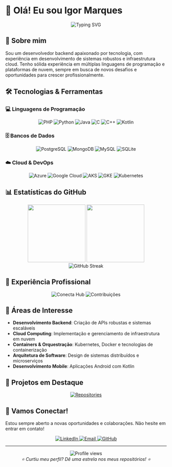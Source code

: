# 👋 Olá! Eu sou Igor Marques

<div align="center">
  <img src="https://readme-typing-svg.herokuapp.com?font=Fira+Code&pause=1000&color=2E96F7&center=true&vCenter=true&width=435&lines=Desenvolvedor+Backend;Especialista+em+Cloud+Computing;Apaixonado+por+Tecnologia" alt="Typing SVG" />
</div>

## 🚀 Sobre mim

Sou um desenvolvedor backend apaixonado por tecnologia, com experiência em desenvolvimento de sistemas robustos e infraestrutura cloud. Tenho sólida experiência em múltiplas linguagens de programação e plataformas de nuvem, sempre em busca de novos desafios e oportunidades para crescer profissionalmente.

## 🛠️ Tecnologias & Ferramentas

### 💻 Linguagens de Programação
<div align="center">
  <img src="https://img.shields.io/badge/PHP-777BB4?style=for-the-badge&logo=php&logoColor=white" alt="PHP"/>
  <img src="https://img.shields.io/badge/Python-3776AB?style=for-the-badge&logo=python&logoColor=white" alt="Python"/>
  <img src="https://img.shields.io/badge/Java-ED8B00?style=for-the-badge&logo=openjdk&logoColor=white" alt="Java"/>
  <img src="https://img.shields.io/badge/C-00599C?style=for-the-badge&logo=c&logoColor=white" alt="C"/>
  <img src="https://img.shields.io/badge/C%2B%2B-00599C?style=for-the-badge&logo=c%2B%2B&logoColor=white" alt="C++"/>
  <img src="https://img.shields.io/badge/Kotlin-0095D5?style=for-the-badge&logo=kotlin&logoColor=white" alt="Kotlin"/>
</div>

### 🗄️ Bancos de Dados
<div align="center">
  <img src="https://img.shields.io/badge/PostgreSQL-316192?style=for-the-badge&logo=postgresql&logoColor=white" alt="PostgreSQL"/>
  <img src="https://img.shields.io/badge/MongoDB-4EA94B?style=for-the-badge&logo=mongodb&logoColor=white" alt="MongoDB"/>
  <img src="https://img.shields.io/badge/MySQL-00000F?style=for-the-badge&logo=mysql&logoColor=white" alt="MySQL"/>
  <img src="https://img.shields.io/badge/SQLite-07405E?style=for-the-badge&logo=sqlite&logoColor=white" alt="SQLite"/>
</div>

### ☁️ Cloud & DevOps
<div align="center">
  <img src="https://img.shields.io/badge/Microsoft_Azure-0089D0?style=for-the-badge&logo=microsoft-azure&logoColor=white" alt="Azure"/>
  <img src="https://img.shields.io/badge/Google_Cloud-4285F4?style=for-the-badge&logo=google-cloud&logoColor=white" alt="Google Cloud"/>
  <img src="https://img.shields.io/badge/AKS-0078D4?style=for-the-badge&logo=microsoftazure&logoColor=white" alt="AKS"/>
  <img src="https://img.shields.io/badge/GKE-4285F4?style=for-the-badge&logo=googlekubernetesengine&logoColor=white" alt="GKE"/>
  <img src="https://img.shields.io/badge/Kubernetes-326CE5?style=for-the-badge&logo=kubernetes&logoColor=white" alt="Kubernetes"/>
</div>

## 📊 Estatísticas do GitHub

<div align="center">
  <img height="180em" src="https://github-readme-stats.vercel.app/api?username=IgoorMarques&show_icons=true&theme=tokyonight&include_all_commits=true&count_private=true"/>
  <img height="180em" src="https://github-readme-stats.vercel.app/api/top-langs/?username=IgoorMarques&layout=compact&langs_count=7&theme=tokyonight&count_private=true"/>
</div>

<div align="center">
  <img src="https://github-readme-streak-stats.herokuapp.com/?user=IgoorMarques&theme=tokyonight" alt="GitHub Streak"/>
</div>

## 💼 Experiência Profissional

<div align="center">
  <img src="https://img.shields.io/badge/Conecta_Hub-Desenvolvedor-2E96F7?style=for-the-badge&logo=office&logoColor=white" alt="Conecta Hub"/>
  <img src="https://img.shields.io/badge/Contribuições_Ativas-Organizações-00D26A?style=for-the-badge&logo=github&logoColor=white" alt="Contribuições"/>
</div>

## 🎯 Áreas de Interesse

- **Desenvolvimento Backend**: Criação de APIs robustas e sistemas escaláveis
- **Cloud Computing**: Implementação e gerenciamento de infraestrutura em nuvem
- **Containers & Orquestração**: Kubernetes, Docker e tecnologias de containerização
- **Arquitetura de Software**: Design de sistemas distribuídos e microserviços
- **Desenvolvimento Mobile**: Aplicações Android com Kotlin

## 🌟 Projetos em Destaque

<div align="center">
  <a href="https://github.com/IgoorMarques?tab=repositories">
    <img src="https://img.shields.io/badge/Veja_Meus_Repositórios-100000?style=for-the-badge&logo=github&logoColor=white" alt="Repositories"/>
  </a>
</div>

## 🤝 Vamos Conectar!

Estou sempre aberto a novas oportunidades e colaborações. Não hesite em entrar em contato!

<div align="center">
  <a href="https://www.linkedin.com/in/igor-marques-41018b1b5" target="_blank">
    <img src="https://img.shields.io/badge/LinkedIn-0077B5?style=for-the-badge&logo=linkedin&logoColor=white" alt="LinkedIn"/>
  </a>
  <a href="mailto:igor@example.com">
    <img src="https://img.shields.io/badge/Email-D14836?style=for-the-badge&logo=gmail&logoColor=white" alt="Email"/>
  </a>
  <a href="https://github.com/IgoorMarques">
    <img src="https://img.shields.io/badge/GitHub-100000?style=for-the-badge&logo=github&logoColor=white" alt="GitHub"/>
  </a>
</div>

---

<div align="center">
  <img src="https://komarev.com/ghpvc/?username=IgoorMarques&color=blue&style=flat-square&label=Visitantes" alt="Profile views"/>
</div>

<div align="center">
  <i>⭐ Curtiu meu perfil? Dê uma estrela nos meus repositórios! ⭐</i>
</div>
